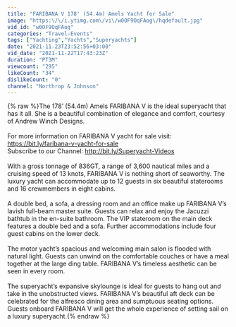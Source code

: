 ```yaml
---
title: "FARIBANA V 178' (54.4m) Amels Yacht for Sale"
image: "https:\/\/i.ytimg.com\/vi\/w0OF9OqFAog\/hqdefault.jpg"
vid_id: "w0OF9OqFAog"
categories: "Travel-Events"
tags: ["Yachting","Yachts","Superyachts"]
date: "2021-11-23T23:52:56+03:00"
vid_date: "2021-11-22T17:43:23Z"
duration: "PT3M"
viewcount: "295"
likeCount: "34"
dislikeCount: "0"
channel: "Northrop & Johnson"
---
```

{% raw %}The 178’ (54.4m) Amels FARIBANA V is the ideal superyacht that has it all. She is a beautiful combination of elegance and comfort, courtesy of Andrew Winch Designs. <br /><br />For more information on FARIBANA V yacht for sale visit: <a rel="nofollow" target="blank" href="https://bit.ly/faribana-v-yacht-for-sale">https://bit.ly/faribana-v-yacht-for-sale</a><br />Subscribe to our Channel: <a rel="nofollow" target="blank" href="http://bit.ly/Superyacht-Videos">http://bit.ly/Superyacht-Videos</a><br /><br />With a gross tonnage of 836GT, a range of 3,600 nautical miles and a cruising speed of 13 knots, FARIBANA V is nothing short of seaworthy. The luxury yacht can accommodate up to 12 guests in six beautiful staterooms and 16 crewmembers in eight cabins. <br /><br />A double bed, a sofa, a dressing room and an office make up FARIBANA V’s lavish full-beam master suite. Guests can relax and enjoy the Jacuzzi bathtub in the en-suite bathroom. The VIP stateroom on the main deck features a double bed and a sofa. Further accommodations include four guest cabins on the lower deck. <br /><br />The motor yacht’s spacious and welcoming main salon is flooded with natural light. Guests can unwind on the comfortable couches or have a meal together at the large ding table. FARIBANA V’s timeless aesthetic can be seen in every room. <br /><br />The superyacht’s expansive skylounge is ideal for guests to hang out and take in the unobstructed views. FARIBANA V’s beautiful aft deck can be celebrated for the alfresco dining area and sumptuous seating options. Guests onboard FARIBANA V will get the whole experience of setting sail on a luxury superyacht.{% endraw %}
